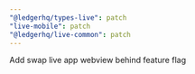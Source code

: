```yaml
---
"@ledgerhq/types-live": patch
"live-mobile": patch
"@ledgerhq/live-common": patch
---
```


Add swap live app webview behind feature flag
